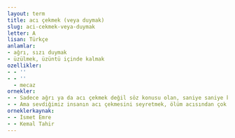 ```yaml
---
layout: term
title: acı çekmek (veya duymak)
slug: aci-cekmek-veya-duymak
letter: A
lisan: Türkçe
anlamlar:
- ağrı, sızı duymak
- üzülmek, üzüntü içinde kalmak
ozellikler:
- - ''
- - ''
  - mecaz
ornekler:
- - Sadece ağrı ya da acı çekmek değil söz konusu olan, saniye saniye kötüye giden şartlar...
- - Ama sevdiğimiz insanın acı çekmesini seyretmek, ölüm acısından çok daha zor gelmiştir bana.
orneklerkaynak:
- - İsmet Emre
- - Kemal Tahir
---
```

